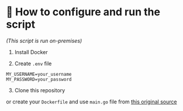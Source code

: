 # 🚀 How to configure and run the script
*(This script is run on-premises)*

1. Install Docker

2. Create `.env` file
```
MY_USERNAME=your_username
MY_PASSWORD=your_password
```

3. Clone this repository 

or create your `Dockerfile` and use `main.go` file from [this original source](https://gist.github.com/buratud/ed6e786287c3a42ef70da2f85c311244)